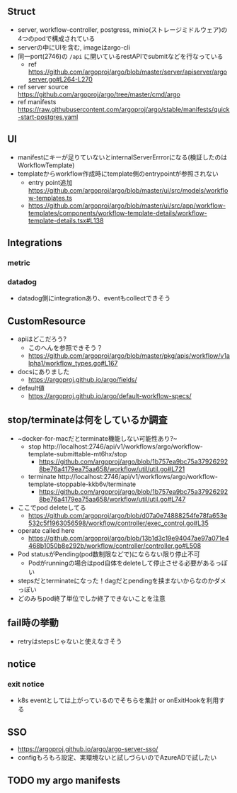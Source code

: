 ## Struct  
- server, workflow-controller, postgress, minio(ストレージミドルウェア)の4つのpodで構成されている  
- serverの中にUIを含む, imageはargo-cli  
- 同一port(2746)の `/api` に開いているrestAPIでsubmitなどを行なっている
  - ref https://github.com/argoproj/argo/blob/master/server/apiserver/argoserver.go#L264-L270  
- ref server source https://github.com/argoproj/argo/tree/master/cmd/argo  
- ref manifests https://raw.githubusercontent.com/argoproj/argo/stable/manifests/quick-start-postgres.yaml  
## UI  
- manifestにキーが足りていないとinternalServerErrrorになる(検証したのはWorkflowTemplate)  
- templateからworkflow作成時にtemplate側のentrypointが参照されない  
  - entry point追加 https://github.com/argoproj/argo/blob/master/ui/src/models/workflow-templates.ts
  - https://github.com/argoproj/argo/blob/master/ui/src/app/workflow-templates/components/workflow-template-details/workflow-template-details.tsx#L138

## Integrations  
### metric  

### datadog  
- datadog側にintegrationあり、eventもcollectできそう

## CustomResource  
- apiはどこだろう?  
  - このへんを参照できそう？  
  - https://github.com/argoproj/argo/blob/master/pkg/apis/workflow/v1alpha1/workflow_types.go#L167  
- docsにありました
  - https://argoproj.github.io/argo/fields/
- default値
  - https://argoproj.github.io/argo/default-workflow-specs/
## stop/terminateは何をしているか調査  
- ~docker-for-macだとterminate機能しない可能性あり?~
  - stop http://localhost:2746/api/v1/workflows/argo/workflow-template-submittable-mt6hx/stop
    - https://github.com/argoproj/argo/blob/1b757ea9bc75a379262928be76a4179ea75aa658/workflow/util/util.go#L721
  - terminate http://localhost:2746/api/v1/workflows/argo/workflow-template-stoppable-kkb6v/terminate
    - https://github.com/argoproj/argo/blob/1b757ea9bc75a379262928be76a4179ea75aa658/workflow/util/util.go#L747
- ここでpod deleteしてる
  - https://github.com/argoproj/argo/blob/d07a0e74888254fe78fa653e532c5f1963056598/workflow/controller/exec_control.go#L35
- operate called here
  - https://github.com/argoproj/argo/blob/13b1d3c19e94047ae97a071e4468b1050b8e292b/workflow/controller/controller.go#L508
- Pod statusがPending(pod数制限などで)にならない限り停止不可
  - Podがrunningの場合はpod自体をdeleteして停止させる必要があるっぽい
- stepsだとterminateになった！dagだとpendingを挟まないからなのかダメっぽい
- どのみちpod終了単位でしか終了できないことを注意

## fail時の挙動
- retryはstepsじゃないと使えなさそう

## notice
### exit notice
- k8s eventとしては上がっているのでそちらを集計 or onExitHookを利用する

## SSO
- https://argoproj.github.io/argo/argo-server-sso/
- configもろもろ設定、実環境ないと試しづらいのでAzureADで試したい

## TODO my argo manifests
